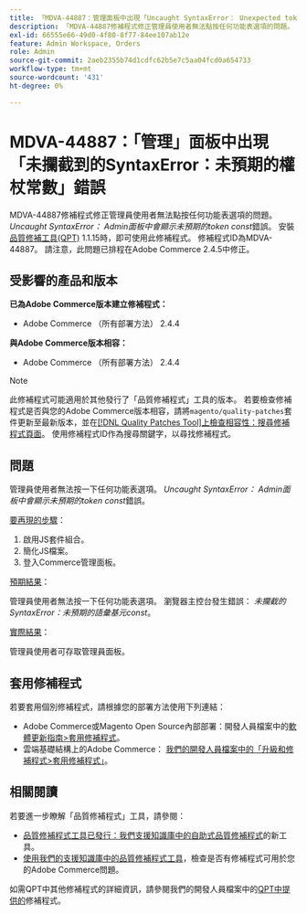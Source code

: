 ```yaml
---
title: 「MDVA-44887：管理面板中出現「Uncaught SyntaxError： Unexpected token const」錯誤」
description: 「MDVA-44887修補程式修正管理員使用者無法點按任何功能表選項的問題。 「管理」面板中會顯示*Uncaught SyntaxError： Unexpected token const*錯誤。 安裝[Quality Patches Tool (QPT)](/help/announcements/adobe-commerce-announcements/magento-quality-patches-released-new-tool-to-self-serve-quality-patches.md) 1.1.15時，即可使用此修補程式。 修補程式ID為MDVA-44887。 請注意，此問題已排程在Adobe Commerce 2.4.5中修正。」
exl-id: 66555e66-49d0-4f80-8f77-84ee107ab12e
feature: Admin Workspace, Orders
role: Admin
source-git-commit: 2aeb2355b74d1cdfc62b5e7c5aa04fcd0a654733
workflow-type: tm+mt
source-wordcount: '431'
ht-degree: 0%

---
```


# MDVA-44887：「管理」面板中出現「未攔截到的SyntaxError：未預期的權杖常數」錯誤

MDVA-44887修補程式修正管理員使用者無法點按任何功能表選項的問題。 *Uncaught SyntaxError： Admin面板中會顯示未預期的token const*&#x200B;錯誤。 安裝[品質修補工具(QPT)](/help/announcements/adobe-commerce-announcements/magento-quality-patches-released-new-tool-to-self-serve-quality-patches.md) 1.1.15時，即可使用此修補程式。 修補程式ID為MDVA-44887。 請注意，此問題已排程在Adobe Commerce 2.4.5中修正。

## 受影響的產品和版本

**已為Adobe Commerce版本建立修補程式：**

* Adobe Commerce （所有部署方法） 2.4.4

**與Adobe Commerce版本相容：**

* Adobe Commerce （所有部署方法） 2.4.4

>[!NOTE]
>
>此修補程式可能適用於其他發行了「品質修補程式」工具的版本。 若要檢查修補程式是否與您的Adobe Commerce版本相容，請將`magento/quality-patches`套件更新至最新版本，並在[[!DNL Quality Patches Tool]上檢查相容性：搜尋修補程式頁面](https://experienceleague.adobe.com/tools/commerce-quality-patches/index.html)。 使用修補程式ID作為搜尋關鍵字，以尋找修補程式。

## 問題

管理員使用者無法按一下任何功能表選項。 *Uncaught SyntaxError： Admin面板中會顯示未預期的token const*&#x200B;錯誤。

<u>要再現的步驟</u>：

1. 啟用JS套件組合。
1. 簡化JS檔案。
1. 登入Commerce管理面板。

<u>預期結果</u>：

管理員使用者無法按一下任何功能表選項。 瀏覽器主控台發生錯誤： *未攔截的SyntaxError：未預期的語彙基元const*。

<u>實際結果</u>：

管理員使用者可存取管理員面板。

## 套用修補程式

若要套用個別修補程式，請根據您的部署方法使用下列連結：

* Adobe Commerce或Magento Open Source內部部署：開發人員檔案中的[軟體更新指南>套用修補程式](https://experienceleague.adobe.com/en/docs/commerce-operations/tools/quality-patches-tool/usage)。
* 雲端基礎結構上的Adobe Commerce： [我們的開發人員檔案中的「升級和修補程式>套用修補程式」](https://experienceleague.adobe.com/en/docs/commerce-cloud-service/user-guide/develop/upgrade/apply-patches)。

## 相關閱讀

若要進一步瞭解「品質修補程式」工具，請參閱：

* [品質修補程式工具已發行：我們支援知識庫中的自助式品質修補程式](/help/announcements/adobe-commerce-announcements/magento-quality-patches-released-new-tool-to-self-serve-quality-patches.md)的新工具。
* [使用我們的支援知識庫中的品質修補程式工具](/help/support-tools/patches-available-in-qpt-tool/check-patch-for-magento-issue-with-magento-quality-patches.md)，檢查是否有修補程式可用於您的Adobe Commerce問題。

如需QPT中其他修補程式的詳細資訊，請參閱我們的開發人員檔案中的[QPT中提供的](https://experienceleague.adobe.com/tools/commerce-quality-patches/index.html)修補程式。
